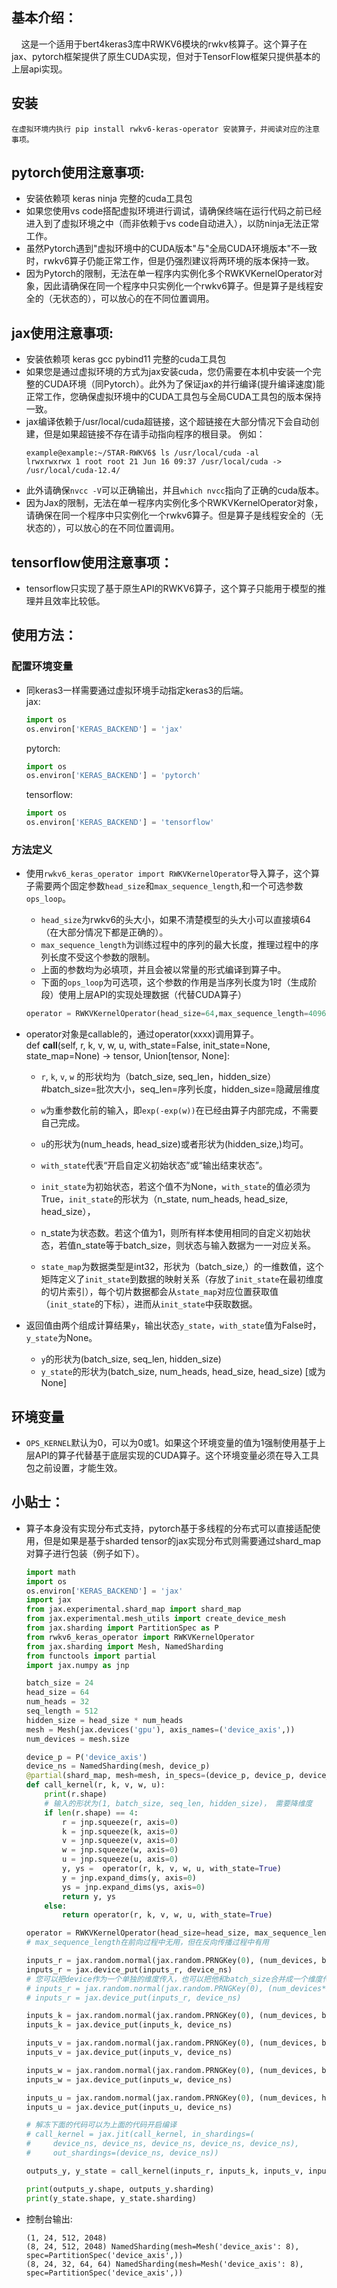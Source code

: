 
## 基本介绍：
&nbsp;&nbsp;&nbsp;&nbsp;这是一个适用于bert4keras3库中RWKV6模块的rwkv核算子。这个算子在jax、pytorch框架提供了原生CUDA实现，但对于TensorFlow框架只提供基本的上层api实现。
## 安装
`在虚拟环境内执行 pip install rwkv6-keras-operator 安装算子，并阅读对应的注意事项。`
## pytorch使用注意事项:
- 安装依赖项 keras ninja 完整的cuda工具包
- 如果您使用vs code搭配虚拟环境进行调试，请确保终端在运行代码之前已经进入到了虚拟环境之中（而非依赖于vs code自动进入），以防ninja无法正常工作。
- 虽然Pytorch遇到"虚拟环境中的CUDA版本"与"全局CUDA环境版本"不一致时，rwkv6算子仍能正常工作，但是仍强烈建议将两环境的版本保持一致。
- 因为Pytorch的限制，无法在单一程序内实例化多个RWKVKernelOperator对象，因此请确保在同一个程序中只实例化一个rwkv6算子。但是算子是线程安全的（无状态的），可以放心的在不同位置调用。

## jax使用注意事项:
- 安装依赖项 keras gcc pybind11 完整的cuda工具包
- 如果您是通过虚拟环境的方式为jax安装cuda，您仍需要在本机中安装一个完整的CUDA环境（同Pytorch）。此外为了保证jax的并行编译(提升编译速度)能正常工作，您确保虚拟环境中的CUDA工具包与全局CUDA工具包的版本保持一致。
- jax编译依赖于/usr/local/cuda超链接，这个超链接在大部分情况下会自动创建，但是如果超链接不存在请手动指向程序的根目录。
  例如：
  ```shell
  example@example:~/STAR-RWKV6$ ls /usr/local/cuda -al
  lrwxrwxrwx 1 root root 21 Jun 16 09:37 /usr/local/cuda -> /usr/local/cuda-12.4/
  ```
- 此外请确保`nvcc -V`可以正确输出，并且`which nvcc`指向了正确的cuda版本。
- 因为Jax的限制，无法在单一程序内实例化多个RWKVKernelOperator对象，请确保在同一个程序中只实例化一个rwkv6算子。但是算子是线程安全的（无状态的），可以放心的在不同位置调用。

## tensorflow使用注意事项：
- tensorflow只实现了基于原生API的RWKV6算子，这个算子只能用于模型的推理并且效率比较低。

## 使用方法：
### 配置环境变量
- 同keras3一样需要通过虚拟环境手动指定keras3的后端。  
  jax:
  ```python
  import os
  os.environ['KERAS_BACKEND'] = 'jax'
  ```
  pytorch:
  ```python
  import os
  os.environ['KERAS_BACKEND'] = 'pytorch'
  ```
  tensorflow:
  ```python
  import os
  os.environ['KERAS_BACKEND'] = 'tensorflow'
  ```
### 方法定义
- 使用`rwkv6_keras_operator import RWKVKernelOperator`导入算子，这个算子需要两个固定参数`head_size`和`max_sequence_length`,和一个可选参数`ops_loop`。
  - `head_size`为rwkv6的头大小，如果不清楚模型的头大小可以直接填64（在大部分情况下都是正确的）。
  - `max_sequence_length`为训练过程中的序列的最大长度，推理过程中的序列长度不受这个参数的限制。
  - 上面的参数均为必填项，并且会被以常量的形式编译到算子中。
  - 下面的`ops_loop`为可选项，这个参数的作用是当序列长度为1时（生成阶段）使用上层API的实现处理数据（代替CUDA算子）
  ```python
  operator = RWKVKernelOperator(head_size=64,max_sequence_length=4096, ops_loop=False)
  ```

- operator对象是callable的，通过operator(xxxx)调用算子。  
  def __call__(self, r, k, v, w, u, with_state=False, init_state=None, state_map=None) -> tensor, Union[tensor, None]:
  - `r`, `k`, `v`, `w` 的形状均为（batch_size, seq_len，hidden_size）  
  #batch_size=批次大小，seq_len=序列长度，hidden_size=隐藏层维度
  - `w`为重参数化前的输入，即`exp(-exp(w))`在已经由算子内部完成，不需要自己完成。
  - `u`的形状为(num_heads, head_size)或者形状为(hidden_size,)均可。
  - `with_state`代表“开启自定义初始状态”或“输出结束状态”。
  - `init_state`为初始状态，若这个值不为None，`with_state`的值必须为True，`init_state`的形状为（n_state, num_heads, head_size, head_size），
  - n_state为状态数。若这个值为1，则所有样本使用相同的自定义初始状态，若值n_state等于batch_size，则状态与输入数据为一一对应关系。

  - `state_map`为数据类型是int32，形状为（batch_size,）的一维数值，这个矩阵定义了`init_state`到数据的映射关系（存放了`init_state`在最初维度的切片索引），每个切片数据都会从`state_map`对应位置获取值（`init_state`的下标），进而从`init_state`中获取数据。

- 返回值由两个组成计算结果`y`，输出状态`y_state`，`with_state`值为False时，`y_state`为None。
  - `y`的形状为(batch_size, seq_len, hidden_size)
  - `y_state`的形状为(batch_size, num_heads, head_size, head_size) [或为None]
## 环境变量
- `OPS_KERNEL`默认为0，可以为0或1。如果这个环境变量的值为1强制使用基于上层API的算子代替基于底层实现的CUDA算子。这个环境变量必须在导入工具包之前设置，才能生效。
## 小贴士：
- 算子本身没有实现分布式支持，pytorch基于多线程的分布式可以直接适配使用，但是如果是基于sharded tensor的jax实现分布式则需要通过shard_map对算子进行包装（例子如下）。
  ```python
  import math
  import os
  os.environ['KERAS_BACKEND'] = 'jax'
  import jax
  from jax.experimental.shard_map import shard_map
  from jax.experimental.mesh_utils import create_device_mesh
  from jax.sharding import PartitionSpec as P
  from rwkv6_keras_operator import RWKVKernelOperator
  from jax.sharding import Mesh, NamedSharding
  from functools import partial
  import jax.numpy as jnp

  batch_size = 24
  head_size = 64
  num_heads = 32
  seq_length = 512
  hidden_size = head_size * num_heads
  mesh = Mesh(jax.devices('gpu'), axis_names=('device_axis',))
  num_devices = mesh.size
  
  device_p = P('device_axis')
  device_ns = NamedSharding(mesh, device_p)
  @partial(shard_map, mesh=mesh, in_specs=(device_p, device_p, device_p, device_p, device_p), out_specs=(device_p, device_p), check_rep=False)
  def call_kernel(r, k, v, w, u):
      print(r.shape)
      # 输入的形状为(1, batch_size, seq_len, hidden_size)， 需要降维度
      if len(r.shape) == 4: 
          r = jnp.squeeze(r, axis=0)
          k = jnp.squeeze(k, axis=0)
          v = jnp.squeeze(v, axis=0)
          w = jnp.squeeze(w, axis=0)
          u = jnp.squeeze(u, axis=0)
          y, ys =  operator(r, k, v, w, u, with_state=True)
          y = jnp.expand_dims(y, axis=0)
          ys = jnp.expand_dims(ys, axis=0)
          return y, ys
      else:
          return operator(r, k, v, w, u, with_state=True)
  
  operator = RWKVKernelOperator(head_size=head_size, max_sequence_length=seq_length)
  # max_sequence_length在前向过程中无用，但在反向传播过程中有用

  inputs_r = jax.random.normal(jax.random.PRNGKey(0), (num_devices, batch_size, seq_length, hidden_size))
  inputs_r = jax.device_put(inputs_r, device_ns)
  # 您可以把device作为一个单独的维度传入，也可以把他和batch_size合并成一个维度传入
  # inputs_r = jax.random.normal(jax.random.PRNGKey(0), (num_devices*batch_size, seq_length, hidden_size))
  # inputs_r = jax.device_put(inputs_r, device_ns)

  inputs_k = jax.random.normal(jax.random.PRNGKey(0), (num_devices, batch_size, seq_length, hidden_size))
  inputs_k = jax.device_put(inputs_k, device_ns)

  inputs_v = jax.random.normal(jax.random.PRNGKey(0), (num_devices, batch_size, seq_length, hidden_size))
  inputs_v = jax.device_put(inputs_v, device_ns)

  inputs_w = jax.random.normal(jax.random.PRNGKey(0), (num_devices, batch_size, seq_length, hidden_size))
  inputs_w = jax.device_put(inputs_w, device_ns)

  inputs_u = jax.random.normal(jax.random.PRNGKey(0), (num_devices, hidden_size))
  inputs_u = jax.device_put(inputs_u, device_ns)

  # 解冻下面的代码可以为上面的代码开启编译
  # call_kernel = jax.jit(call_kernel, in_shardings=(
  #     device_ns, device_ns, device_ns, device_ns, device_ns),
  #     out_shardings=(device_ns, device_ns))

  outputs_y, y_state = call_kernel(inputs_r, inputs_k, inputs_v, inputs_w, inputs_u)

  print(outputs_y.shape, outputs_y.sharding)
  print(y_state.shape, y_state.sharding)
  ```

- 控制台输出:
  ```shell
  (1, 24, 512, 2048)
  (8, 24, 512, 2048) NamedSharding(mesh=Mesh('device_axis': 8), spec=PartitionSpec('device_axis',))
  (8, 24, 32, 64, 64) NamedSharding(mesh=Mesh('device_axis': 8), spec=PartitionSpec('device_axis',))
  ```